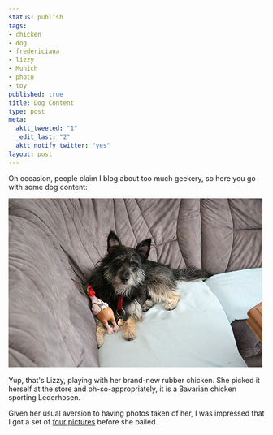 ```yaml
--- 
status: publish
tags: 
- chicken
- dog
- fredericiana
- lizzy
- Munich
- photo
- toy
published: true
title: Dog Content
type: post
meta: 
  aktt_tweeted: "1"
  _edit_last: "2"
  aktt_notify_twitter: "yes"
layout: post
---
```

On occasion, people claim I blog about too much geekery, so here you go with some dog content:

<a href="http://www.flickr.com/photos/freeed/sets/72157624180107030/"><img src="/media/wp/2010/06/lizzy-chicken.jpg" alt="" title="Lizzy with Chicken" width="500" height="333" class="alignnone size-full wp-image-2743" /></a>

Yup, that's Lizzy, playing with her brand-new rubber chicken. She picked it herself at the store and oh-so-appropriately, it is a Bavarian chicken sporting Lederhosen.

Given her usual aversion to having photos taken of her, I was impressed that I got a set of <a href="http://www.flickr.com/photos/freeed/sets/72157624180107030/">four pictures</a> before she bailed.
